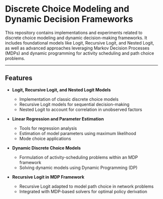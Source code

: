 # Discrete Choice Modeling and Dynamic Decision Frameworks

This repository contains implementations and experiments related to discrete choice modeling and dynamic decision-making frameworks. It includes foundational models like Logit, Recursive Logit, and Nested Logit, as well as advanced approaches leveraging Markov Decision Processes (MDPs) and dynamic programming for activity scheduling and path choice problems.

---

## Features

- **Logit, Recursive Logit, and Nested Logit Models**
  - Implementation of classic discrete choice models
  - Recursive Logit models for sequential decision-making
  - Nested Logit to account for correlation in unobserved factors

- **Linear Regression and Parameter Estimation**
  - Tools for regression analysis
  - Estimation of model parameters using maximum likelihood
  - Mode choice applications

- **Dynamic Discrete Choice Models**
  - Formulation of activity-scheduling problems within an MDP framework
  - Solving dynamic models using Dynamic Programming (DP)

- **Recursive Logit in MDP Framework**
  - Recursive Logit adapted to model path choice in network problems
  - Integrated with MDP-based solvers for optimal policy derivation

